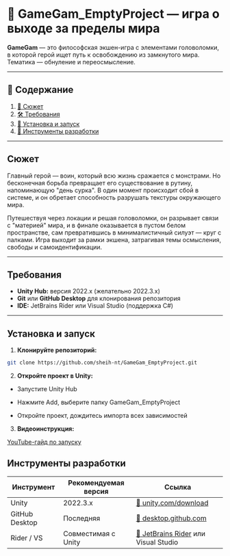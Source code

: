 # 🧩 GameGam_EmptyProject — игра о выходе за пределы мира

**GameGam** — это философская экшен-игра с элементами головоломки, в которой герой ищет путь к освобождению из замкнутого мира.  
Тематика — обнуление и переосмысление.

---

## 📖 Содержание

1. [🧠 Сюжет](#-сюжет)
2. [🛠️ Требования](#-требования)
3. [🚀 Установка и запуск](#-установка-и-запуск)
4. [🧰 Инструменты разработки](#-инструменты-разработки)

---

## Сюжет

Главный герой — воин, который всю жизнь сражается с монстрами. Но бесконечная борьба превращает его существование в рутину, напоминающую "день сурка". В один момент происходит сбой в системе, и он обретает способность разрушать текстуры окружающего мира.

Путешествуя через локации и решая головоломки, он разрывает связи с "материей" мира, и в финале оказывается в пустом белом пространстве, сам превратившись в минималистичный силуэт — круг с палками. Игра выходит за рамки экшена, затрагивая темы осмысления, свободы и самоидентификации.

---

## Требования

- **Unity Hub:** версия 2022.x (желательно 2022.3.x)
- **Git** или **GitHub Desktop** для клонирования репозитория
- **IDE:** JetBrains Rider или Visual Studio (поддержка C#)

---

## Установка и запуск

1. **Клонируйте репозиторий:**

```bash
git clone https://github.com/sheih-nt/GameGam_EmptyProject.git
```

2. **Откройте проект в Unity:**

 - Запустите Unity Hub

 - Нажмите Add, выберите папку GameGam_EmptyProject

 - Откройте проект, дождитесь импорта всех зависимостей

3. **Видеоинструкция:**

 [YouTube-гайд по запуску](https://www.youtube.com/live/I9QK_2QW9W8)

## Инструменты разработки
| Инструмент     | Рекомендуемая версия | Ссылка                                                                         |
| -------------- | -------------------- | ------------------------------------------------------------------------------ |
| Unity          | 2022.3.x             | [🔗 unity.com/download](https://unity.com/download)                            |
| GitHub Desktop | Последняя            | [🔗 desktop.github.com](https://desktop.github.com/download/)                  |
| Rider / VS     | Совместимая с Unity  | [🔗 JetBrains Rider](https://www.jetbrains.com/ru-ru/rider/) или Visual Studio |

